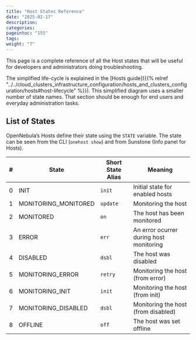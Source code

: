 ```yaml
---
title: "Host States Reference"
date: "2025-02-17"
description:
categories:
pageintoc: "155"
tags:
weight: "7"
---
```


<a id="host-states"></a>

<!--# Host States Reference -->

This page is a complete reference of all the Host states that will be useful for developers and administrators doing troubleshooting.

The simplified life-cycle is explained in the [Hosts guide]({{% relref "../../cloud_clusters_infrastructure_configuration/hosts_and_clusters_configuration/hosts#host-lifecycle" %}}). This simplified diagram uses a smaller number of state names. That section should be enough for end users and everyday administration tasks.

## List of States

OpenNebula’s Hosts define their state using the `STATE` variable. The state can be seen from the CLI (`onehost show`) and from Sunstone (Info panel for Hosts).

|   # | State                | Short State Alias   | Meaning                                 |
|-----|----------------------|---------------------|-----------------------------------------|
|   0 | INIT                 | `init`              | Initial state for enabled hosts         |
|   1 | MONITORING_MONITORED | `update`            | Monitoring the host                     |
|   2 | MONITORED            | `on`                | The host has been monitored             |
|   3 | ERROR                | `err`               | An error ocurrer during host monitoring |
|   4 | DISABLED             | `dsbl`              | The host was disabled                   |
|   5 | MONITORING_ERROR     | `retry`             | Monitoring the host (from error)        |
|   6 | MONITORING_INIT      | `init`              | Monitoring the host (from init)         |
|   7 | MONITORING_DISABLED  | `dsbl`              | Monitoring the host (from disabled)     |
|   8 | OFFLINE              | `off`               | The host was set offline                |
